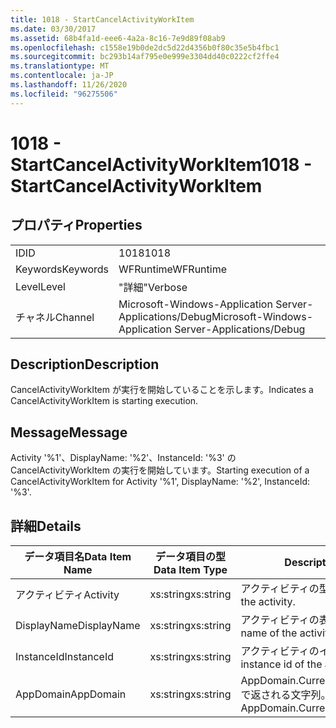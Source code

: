 ```yaml
---
title: 1018 - StartCancelActivityWorkItem
ms.date: 03/30/2017
ms.assetid: 68b4fa1d-eee6-4a2a-8c16-7e9d89f08ab9
ms.openlocfilehash: c1558e19b0de2dc5d22d4356b0f80c35e5b4fbc1
ms.sourcegitcommit: bc293b14af795e0e999e3304dd40c0222cf2ffe4
ms.translationtype: MT
ms.contentlocale: ja-JP
ms.lasthandoff: 11/26/2020
ms.locfileid: "96275506"
---
```

# <a name="1018---startcancelactivityworkitem"></a><span data-ttu-id="3d7ae-102">1018 - StartCancelActivityWorkItem</span><span class="sxs-lookup"><span data-stu-id="3d7ae-102">1018 - StartCancelActivityWorkItem</span></span>

## <a name="properties"></a><span data-ttu-id="3d7ae-103">プロパティ</span><span class="sxs-lookup"><span data-stu-id="3d7ae-103">Properties</span></span>  
  
|||  
|-|-|  
|<span data-ttu-id="3d7ae-104">ID</span><span class="sxs-lookup"><span data-stu-id="3d7ae-104">ID</span></span>|<span data-ttu-id="3d7ae-105">1018</span><span class="sxs-lookup"><span data-stu-id="3d7ae-105">1018</span></span>|  
|<span data-ttu-id="3d7ae-106">Keywords</span><span class="sxs-lookup"><span data-stu-id="3d7ae-106">Keywords</span></span>|<span data-ttu-id="3d7ae-107">WFRuntime</span><span class="sxs-lookup"><span data-stu-id="3d7ae-107">WFRuntime</span></span>|  
|<span data-ttu-id="3d7ae-108">Level</span><span class="sxs-lookup"><span data-stu-id="3d7ae-108">Level</span></span>|<span data-ttu-id="3d7ae-109">"詳細"</span><span class="sxs-lookup"><span data-stu-id="3d7ae-109">Verbose</span></span>|  
|<span data-ttu-id="3d7ae-110">チャネル</span><span class="sxs-lookup"><span data-stu-id="3d7ae-110">Channel</span></span>|<span data-ttu-id="3d7ae-111">Microsoft-Windows-Application Server-Applications/Debug</span><span class="sxs-lookup"><span data-stu-id="3d7ae-111">Microsoft-Windows-Application Server-Applications/Debug</span></span>|  
  
## <a name="description"></a><span data-ttu-id="3d7ae-112">Description</span><span class="sxs-lookup"><span data-stu-id="3d7ae-112">Description</span></span>  

 <span data-ttu-id="3d7ae-113">CancelActivityWorkItem が実行を開始していることを示します。</span><span class="sxs-lookup"><span data-stu-id="3d7ae-113">Indicates a CancelActivityWorkItem is starting execution.</span></span>  
  
## <a name="message"></a><span data-ttu-id="3d7ae-114">Message</span><span class="sxs-lookup"><span data-stu-id="3d7ae-114">Message</span></span>  

 <span data-ttu-id="3d7ae-115">Activity '%1'、DisplayName: '%2'、InstanceId: '%3' の CancelActivityWorkItem の実行を開始しています。</span><span class="sxs-lookup"><span data-stu-id="3d7ae-115">Starting execution of a CancelActivityWorkItem for Activity '%1', DisplayName: '%2', InstanceId: '%3'.</span></span>  
  
## <a name="details"></a><span data-ttu-id="3d7ae-116">詳細</span><span class="sxs-lookup"><span data-stu-id="3d7ae-116">Details</span></span>  
  
|<span data-ttu-id="3d7ae-117">データ項目名</span><span class="sxs-lookup"><span data-stu-id="3d7ae-117">Data Item Name</span></span>|<span data-ttu-id="3d7ae-118">データ項目の型</span><span class="sxs-lookup"><span data-stu-id="3d7ae-118">Data Item Type</span></span>|<span data-ttu-id="3d7ae-119">Description</span><span class="sxs-lookup"><span data-stu-id="3d7ae-119">Description</span></span>|  
|--------------------|--------------------|-----------------|  
|<span data-ttu-id="3d7ae-120">アクティビティ</span><span class="sxs-lookup"><span data-stu-id="3d7ae-120">Activity</span></span>|<span data-ttu-id="3d7ae-121">xs:string</span><span class="sxs-lookup"><span data-stu-id="3d7ae-121">xs:string</span></span>|<span data-ttu-id="3d7ae-122">アクティビティの型名。</span><span class="sxs-lookup"><span data-stu-id="3d7ae-122">The type name of the activity.</span></span>|  
|<span data-ttu-id="3d7ae-123">DisplayName</span><span class="sxs-lookup"><span data-stu-id="3d7ae-123">DisplayName</span></span>|<span data-ttu-id="3d7ae-124">xs:string</span><span class="sxs-lookup"><span data-stu-id="3d7ae-124">xs:string</span></span>|<span data-ttu-id="3d7ae-125">アクティビティの表示名。</span><span class="sxs-lookup"><span data-stu-id="3d7ae-125">The display name of the activity.</span></span>|  
|<span data-ttu-id="3d7ae-126">InstanceId</span><span class="sxs-lookup"><span data-stu-id="3d7ae-126">InstanceId</span></span>|<span data-ttu-id="3d7ae-127">xs:string</span><span class="sxs-lookup"><span data-stu-id="3d7ae-127">xs:string</span></span>|<span data-ttu-id="3d7ae-128">アクティビティのインスタンス ID。</span><span class="sxs-lookup"><span data-stu-id="3d7ae-128">The instance id of the activity.</span></span>|  
|<span data-ttu-id="3d7ae-129">AppDomain</span><span class="sxs-lookup"><span data-stu-id="3d7ae-129">AppDomain</span></span>|<span data-ttu-id="3d7ae-130">xs:string</span><span class="sxs-lookup"><span data-stu-id="3d7ae-130">xs:string</span></span>|<span data-ttu-id="3d7ae-131">AppDomain.CurrentDomain.FriendlyName で返される文字列。</span><span class="sxs-lookup"><span data-stu-id="3d7ae-131">The string returned by AppDomain.CurrentDomain.FriendlyName.</span></span>|

